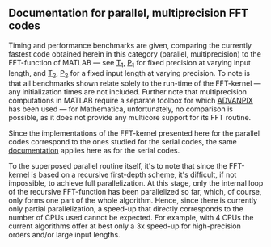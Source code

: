 ## Documentation for parallel, multiprecision FFT codes

Timing and performance benchmarks are given, comparing the currently fastest code obtained herein in this category (parallel, multiprecision) to the FFT-function of MATLAB &mdash; see [T<sub>1</sub>](/bench/parallel_mp_C4_dP1024_time.png), [P<sub>1</sub>](/bench/parallel_mp_C4_dP1024_flops.png) for fixed precision at varying input length, and [T<sub>2</sub>](/bench/parallel_mp_C4_N1024_time.png), [P<sub>2</sub>](/bench/parallel_mp_C4_N1024_flops.png) for a fixed input length at varying precision. To note is that all benchmarks shown relate solely to the run-time of the FFT-kernel &mdash; any initialization times are not included. Further note that multiprecision computations in MATLAB require a separate toolbox for which [ADVANPIX](https://www.advanpix.com/) has been used &mdash; for Mathematica, unfortunately, no comparison is possible, as it does not provide any multicore support for its FFT routine.

Since the implementations of the FFT-kernel presented here for the parallel codes correspond to the ones studied for the serial codes, the same [documentation](/lab/serial/mp/README.md) applies here as for the serial codes.

To the superposed parallel routine itself, it's to note that since the FFT-kernel is based on a recursive first-depth scheme, it's difficult, if not impossible, to achieve full parallelization. At this stage, only the internal loop of the recursive FFT-function has been parallelized so far, which, of course, only forms one part of the whole algorithm. Hence, since there is currently only partial parallelization, a speed-up that directly corresponds to the number of CPUs used cannot be expected. For example, with 4 CPUs the current algorithms offer at best only a 3x speed-up for high-precision orders and/or large input lengths.
